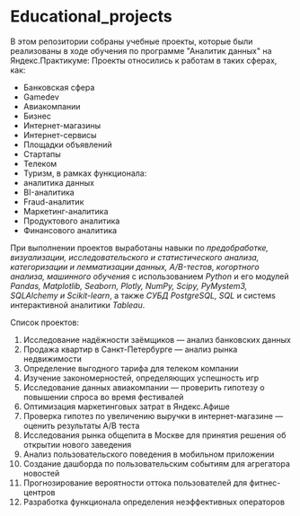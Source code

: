# Educational_projects
В этом репозитории собраны учебные проекты, которые были реализованы в ходе обучения по программе "Аналитик данных" на Яндекс.Практикуме:
Проекты относились к работам в таких сферах, как:
- Банковская сфера
- Gamedev
- Авиакомпании
- Бизнес
- Интернет-магазины
- Интернет-сервисы
- Площадки объявлений
- Стартапы
- Телеком
- Туризм,
в рамках функционала:
- аналитика данных
- BI-аналитика
- Fraud-аналитик
- Маркетинг-аналитика
- Продуктового аналитика
- Финансового аналитика

При выполнении проектов выработаны навыки по _предобработке, визуализации, исследовательского и статистического анализа, категоризации и лемматизации данных, A/B-тестов, когортного анализа, машинного обучения_ с использованием _Python_ и его модулей _Pandas, Matplotlib, Seaborn, Plotly, NumPy, Scipy, PyMystem3, SQLAlchemy и Scikit-learn_, а также _СУБД PostgreSQL, SQL_ и системs интерактивной аналитики _Tableau_.

Список проектов:
1. Исследование надёжности заёмщиков — анализ банковских данных
2. Продажа квартир в Санкт-Петербурге — анализ рынка недвижимости
3. Определение выгодного тарифа для телеком компании
4. Изучение закономерностей, определяющих успешность игр
5. Исследование данных авиакомпании — проверить гипотезу о повышении спроса во время фестивалей
6. Оптимизация маркетинговых затрат в Яндекс.Афише
7. Проверка гипотез по увеличению выручки в интернет-магазине — оценить результаты A/B теста
8. Исследования рынка общепита в Москве для принятия решения об открытии нового заведения
9. Анализ пользовательского поведения в мобильном приложении
10. Создание дашборда по пользовательским событиям для агрегатора новостей
11. Прогнозирование вероятности оттока пользователей для фитнес-центров
12. Разработка функционала определения неэффективных операторов
